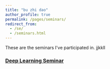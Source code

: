 ```yaml
---
title: "bu zhi dao"
author_profile: true
permalink: /pages/seminars/
redirect_from: 
  - /se/
  - /seminars.html
---
```


These are the seminars I've participated in.
jjkkll

### [Deep Learning Seminar](http://tianyuanzhang.com/teaching/)
